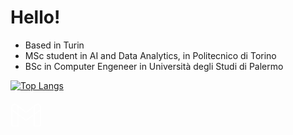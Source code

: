 # Hello! 

- Based in Turin
- MSc student in AI and Data Analytics, in Politecnico di Torino
- BSc in Computer Engeneer in Università degli Studi di Palermo

[![Top Langs](https://github-readme-stats.vercel.app/api/top-langs/?username=andrea-scaturro&layout=donut&theme=dark )](https://github.com/andrea-scaturro/github-readme-stats)

<a href="mailto:andrea11122000@gmail.com">
    <svg xmlns="http://www.w3.org/2000/svg" x="0px" y="0px" width="50" height="50" viewBox="0 0 50 50">
        <path fill="#ffffff" d="M 43.753906 6.4023438 C 42.53621 6.3489969 41.294792 6.712898 40.271484 7.46875 L 37.525391 9.4960938 L 25 18.755859 L 12.591797 9.5839844 A 1.0001 1.0001 0 0 0 11.949219 9.3007812 L 12.199219 9.3007812 L 9.734375 7.4765625 C 8.7104042 6.7188363 7.4671493 6.3528895 6.2480469 6.40625 C 5.0289444 6.4596105 3.8349462 6.9314667 2.9082031 7.8457031 C 1.7309454 9.0063798 1 10.629831 1 12.410156 L 1 15.84375 A 1.0001 1.0001 0 0 0 1 16.138672 L 1 39.5 C 1 41.421188 2.5788117 43 4.5 43 L 12 43 A 1.0001 1.0001 0 0 0 13 42 L 13 25.373047 L 24.40625 33.804688 A 1.0001 1.0001 0 0 0 25.59375 33.804688 L 37 25.373047 L 37 42 A 1.0001 1.0001 0 0 0 38 43 L 45.5 43 C 47.421188 43 49 41.421188 49 39.5 L 49 16.119141 A 1.0001 1.0001 0 0 0 49 15.859375 L 49 12.410156 C 49 10.6517 48.290455 9.0357821 47.128906 7.8730469 C 47.095336 7.8394769 47.084086 7.83018 47.097656 7.84375 A 1.0001 1.0001 0 0 0 47.091797 7.8378906 C 46.165242 6.9256756 44.971603 6.4556905 43.753906 6.4023438 z M 43.644531 8.4003906 C 44.400835 8.4300436 45.134049 8.7168876 45.689453 9.2636719 C 45.708363 9.2823439 45.722171 9.2964424 45.712891 9.2871094 C 46.50934 10.084374 47 11.188613 47 12.410156 L 47 15.496094 L 39 21.408203 L 39 11 A 1.0001 1.0001 0 0 0 38.996094 10.898438 L 41.458984 9.078125 A 1.0001 1.0001 0 0 0 41.460938 9.078125 C 42.109578 8.598977 42.888228 8.3707375 43.644531 8.4003906 z M 6.3574219 8.40625 C 7.1145694 8.37661 7.8958927 8.6037105 8.5449219 9.0839844 L 11.003906 10.902344 A 1.0001 1.0001 0 0 0 11 11 L 11 21.408203 L 3 15.496094 L 3 12.410156 C 3 11.174482 3.5017577 10.068855 4.3125 9.2695312 C 4.8677569 8.7217677 5.6002743 8.4358895 6.3574219 8.40625 z M 37 12.371094 L 37 22.886719 L 25 31.755859 L 13 22.886719 L 13 12.373047 L 24.40625 20.804688 A 1.0001 1.0001 0 0 0 25.59375 20.804688 L 37 12.371094 z M 3 17.982422 L 11 23.896484 L 11 41 L 4.5 41 C 3.6591883 41 3 40.340812 3 39.5 L 3 17.982422 z M 47 17.982422 L 47 39.5 C 47 40.340812 46.340812 41 45.5 41 L 39 41 L 39 23.896484 L 47 17.982422 z"></path>
    </svg>
</a>

